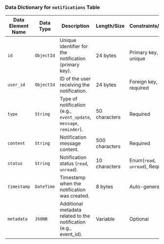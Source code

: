 ### Data Dictionary for `notifications` Table  

| **Data Element Name** | **Data Type** | **Description**                                                       | **Length/Size** | **Constraints/Rules**                                                | **Default Value**  | **Source** | **Relationships**      | **Permissions/Access**   | **Examples** |
|------------------------|--------------|-----------------------------------------------------------------------|-----------------|--------------------------------------------------------------------|--------------------|------------|-----------------------|--------------------------|--------------|
| `id`                   | `ObjectId`   | Unique identifier for the notification (primary key).                 | 24 bytes        | Primary key, unique                                                | Auto-generated     | System     | -                     | Read/Write (Admin)      | `656a3f1e8bfa9c001f3b2d6c` |
| `user_id`              | `ObjectId`   | ID of the user receiving the notification.                            | 24 bytes        | Foreign key, required                                              | None              | System     | References `users.id` | Read/Write (Admin, User)| `656a3f1e8bfa9c001f3b2d6e` |
| `type`                 | `String`     | Type of notification (e.g., `event_update`, `message`, `reminder`).   | 50 characters   | Required                                                          | None              | System     | -                     | Read/Write (Admin, User)| `"event_update"` |
| `content`              | `String`     | Notification message content.                                         | 500 characters  | Required                                                          | None              | System     | -                     | Read/Write (Admin, User)| `"Your event starts in 1 hour."` |
| `status`               | `String`     | Notification status (`read`, `unread`).                               | 10 characters   | Enum(`read`, `unread`), Required                                  | `unread`          | System     | -                     | Read/Write (Admin, User)| `"read"` |
| `timestamp`            | `DateTime`   | Timestamp when the notification was created.                          | 8 bytes         | Auto-generated                                                     | Current Timestamp  | System     | -                     | Read (Admin, User)      | `2025-01-20T12:00:00Z` |
| `metadata`             | `JSONB`      | Additional metadata related to the notification (e.g., event_id).     | Variable        | Optional                                                           | `{}`              | System     | -                     | Read (Admin, User)      | `{"event_id": "656a3f1e8bfa9c001f3b2d6d"}` |

